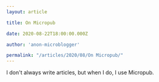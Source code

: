 ```yaml
---
layout: article

title: On Micropub

date: 2020-08-22T18:00:00.000Z

author: 'anon-microblogger'

permalink: "/articles/2020/08/On Micropub/"
---
```


I don't always write articles, but when I do, I use Micropub.
